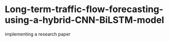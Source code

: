 # Long-term-traffic-flow-forecasting-using-a-hybrid-CNN-BiLSTM-model
implementing a research paper 
